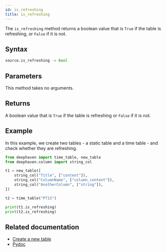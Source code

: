 ```yaml
---
id: is_refreshing
title: is_refreshing
---
```


The `is_refreshing` method returns a boolean value that is `True` if the table is refreshing, or `False` if it is not.

## Syntax

```python syntax
source.is_refreshing -> bool
```

## Parameters

This method takes no arguments.

## Returns

A boolean value that is `True` if the table is refreshing or `False` if it is not.

## Example

In this example, we create two tables - a static table and a time table - and check whether they are refreshing.

```python order=null
from deephaven import time_table, new_table
from deephaven.column import string_col

t1 = new_table([
    string_col("Title", ["content"]),
    string_col("ColumnName", ["column_content"]),
    string_col("AnotherColumn", ["string"]),
])

t2 = time_table("PT1S")

print(t1.is_refreshing)
print(t2.is_refreshing)
```

## Related documentation

- [Create a new table](../../../how-to-guides/new-table.md)
- [Pydoc](https://deephaven.io/core/pydoc/code/deephaven.table.html#deephaven.table.Table.is_refreshing)
